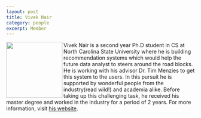 ```yaml
---
layout: post
title: Vivek Nair
category: people
excerpt: Member 
---
```


 
<img align=left width=150
src="{{site.url}}/img/vivek.jpg"> Vivek Nair is a second year
Ph.D student in CS at North
Carolina State University where he is building recommendation 
systems which would help the future data analyst to steers around 
the road blocks. He is working with his advisor Dr. Tim Menzies 
to get this system to the users. In this pursuit he is supported 
by wonderful people from the industry(read wild!) and academia
 alike. Before taking up this challenging task, he received his 
master degree and worked in the industry for a period of  2 years.
For more information, visit [his website](https://sites.google.com/site/vivekaxl/).

